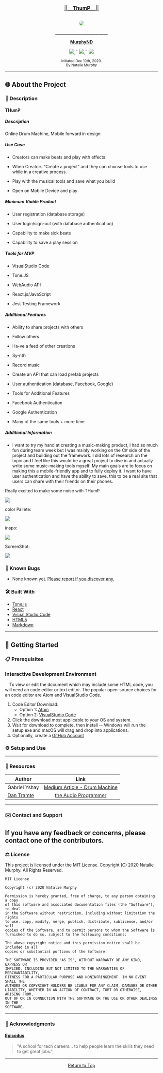 <br>
<p align="center">
  <u><big>||&emsp;<b><u>ThumP</u></b>&emsp;||</big></u>
</p>
<p align="center">
    <!-- Project Avatar/Logo -->
    <br>
    <a href="https://github.com/Murphynd">
        <img style="border-radius: 100%" src="https://raw.githubusercontent.com/murphynd/Capstone/main/public/imgs/apple-touch-icon.png">
    </a>
    <p align="center">
      ___________________________
    </p>
    <!-- GitHub Link -->
    <p align="center">
        <a href="https://github.com/murphynd">
            <strong>MurphyND</strong>
        </a>
    </p>
    <!-- Project Shields -->
    <p align="center">
        <a href="https://github.com/murphynd/TapRoom/issues">
            <img src="https://img.shields.io/github/issues/LondresRi/README-Assistance?style=plastic">
        </a>
        ¨
        <a href="https://opensource.org/licenses/MIT">
            <img src="https://img.shields.io/github/license/LondresRi/README-Assistance?color=orange&style=plastic">
        </a>
        ¨
        <a href="https://linkedin.com/in/nataliedoraismurphy">
            <img src="https://img.shields.io/badge/-LinkedIn-black.svg?style=plastic&logo=linkedin&colorB=2867B2">
        </a>
    </p>    
</p>

<p align="center">
  <small>Initiated Dec 10th, 2020.</small>
  <br>
  <small>By Natalie Murphy</small>
</p>

---

## 🌐 About the Project

### 📖 Description

#### THumP

##### Description

Online Drum Machine, Mobile forward in design

##### Use Case

- Creators can make beats and play with effects

- When Creators “Create a project” and they can choose tools to use while in a creative process.

- Play with the musical tools and save what you build

- Open on Mobile Device and play

##### Minimum Viable Product

- User registration (database storage)

- User login/sign-out (with database authentication)

- Capability to make sick beats

- Capability to save a play session

##### Tools for MVP

- VisualStudio Code

- Tone.JS

- WebAudio API

- React.js/JavaScript

- Jest Testing Framework

##### Additional Features

- Ability to share projects with others

- Follow others

- Ha-ve a feed of other creations

- Sy-nth

- Record music

- Create an API that can load prefab projects

- User authentication (database, Facebook, Google)

- Tools for Additional Features
- Facebook Authentication

- Google Authentication

- Many of the same tools + more time

##### Additional Information

- I want to try my hand at creating a music-making product, I had so much fun during team week but I was mainly working on the C# side of the project and building out the framework. I did lots of research on the topic and I feel like this would be a great project to dive in and actually write some music-making tools myself. My main goals are to focus on making this a mobile-friendly app and to fully deploy it. I want to have user authentication and have the ability to save. this to be a real site that users can share with their friends on their phones.

Really excited to make some noise with THumP

<img src="https://raw.githubusercontent.com/murphynd/Capstone/main/public/imgs/layout.png">

color Pallete:

<img src="https://raw.githubusercontent.com/murphynd/Capstone/main/public/imgs/Screen%20Shot%202020-12-22%20at%204.03.56%20PM.png">

inspo:

<img src="https://raw.githubusercontent.com/murphynd/Capstone/main/public/imgs/808-Header.jpg">

ScreenShot:

<img src="https://raw.githubusercontent.com/murphynd/Capstone/main/public/imgs/Screen%20Shot%202020-12-22%20at%204.40.49%20PM.png">

### 🦠 Known Bugs

- None known yet. <a href="https://github.com/murphynd/TapRoom/issues">Please report if you discover any.</a>

### 🛠 Built With

- [Tone.js](https://tonejs.github.io/)
- [React](https://reactjs.org/)
- [Visual Studio Code](https://code.visualstudio.com/)
- [HTML5](https://html.com/html5/)
- [Markdown](https://daringfireball.net/projects/markdown/)

---

## 🏁 Getting Started

### 📋 Prerequisites

### Interactive Development Environment

&emsp;To view or edit the document which may include some HTML code, you will need an code editor or text editor. The popular open-source choices for an code editor are Atom and VisualStudio Code.

1. Code Editor Download:
   - Option 1: [Atom](https://nodejs.org/en/)
   - Option 2: [VisualStudio Code](https://www.npmjs.com/)
2. Click the download most applicable to your OS and system.
3. Wait for download to complete, then install -- Windows will run the setup exe and macOS will drag and drop into applications.
4. Optionally, create a [GitHub Account](https://github.com)

### ⚙️ Setup and Use

---

### 🤝 Resources

| Author                                |                                                    Link                                                    |
| ------------------------------------- | :--------------------------------------------------------------------------------------------------------: |
| Gabriel Yshay                         | [Medium Article - Drum Machine](https://medium.com/@gabrielyshay/creating-a-web-drum-machine-e24843e4392a) |
| [Dan Tramte](www.twitter.com/datramt) |                 [the Audio Programmer](https://www.youtube.com/watch?v=mmluIbsmvoY&t=25s)                  |

---

### ✉️ Contact and Support

## If you have any feedback or concerns, please contact one of the contributors.

### ⚖️ License

This project is licensed under the [MIT License](https://opensource.org/licenses/MIT). Copyright (C) 2020 Natalie Murphy. All Rights Reserved.

```
MIT License

Copyright (c) 2020 Natalie Murphy

Permission is hereby granted, free of charge, to any person obtaining a copy
of this software and associated documentation files (the "Software"), to deal
in the Software without restriction, including without limitation the rights
to use, copy, modify, merge, publish, distribute, sublicense, and/or sell
copies of the Software, and to permit persons to whom the Software is
furnished to do so, subject to the following conditions:

The above copyright notice and this permission notice shall be included in all
copies or substantial portions of the Software.

THE SOFTWARE IS PROVIDED "AS IS", WITHOUT WARRANTY OF ANY KIND, EXPRESS OR
IMPLIED, INCLUDING BUT NOT LIMITED TO THE WARRANTIES OF MERCHANTABILITY,
FITNESS FOR A PARTICULAR PURPOSE AND NONINFRINGEMENT. IN NO EVENT SHALL THE
AUTHORS OR COPYRIGHT HOLDERS BE LIABLE FOR ANY CLAIM, DAMAGES OR OTHER
LIABILITY, WHETHER IN AN ACTION OF CONTRACT, TORT OR OTHERWISE, ARISING FROM,
OUT OF OR IN CONNECTION WITH THE SOFTWARE OR THE USE OR OTHER DEALINGS IN THE
SOFTWARE.
```

---

### 🌟 Acknowledgments

#### [Epicodus](https://www.epicodus.com/)

> "A school for tech careers... to help people learn the skills they need to get great jobs."

---

<center><a href="#">Return to Top</a></center>
